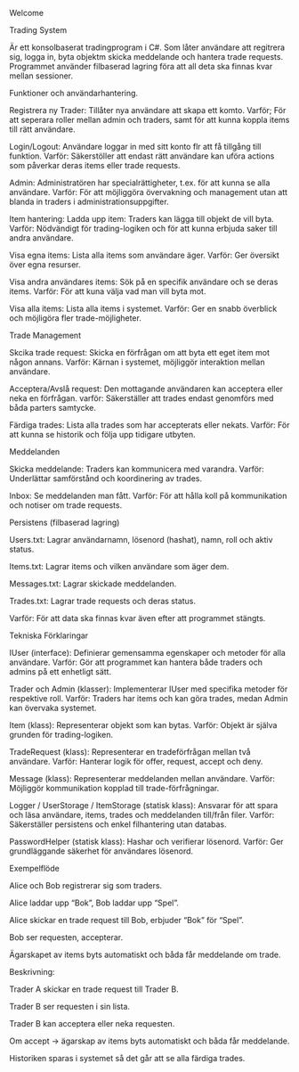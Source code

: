 Welcome


Trading System

Är ett konsolbaserat tradingprogram i C#.
Som låter användare att regitrera sig, logga in, byta objektm skicka meddelande och hantera trade requests.
Programmet använder filbaserad lagring föra att all deta ska finnas kvar mellan sessioner. 

Funktioner och användarhantering. 

Registrera ny Trader: Tillåter nya användare att skapa ett komto. 
Varför; För att seperara roller mellan admin och traders, samt för att kunna koppla items till rätt användare. 

Login/Logout: Användare loggar in med sitt konto flr att få tillgång till funktion.
Varför: Säkerstöller att endast rätt användare kan uföra actions som påverkar deras items eller trade requests. 

Admin: Administratören har specialrättigheter, t.ex. för att kunna se alla användare.
Varför: För att möjliggöra övervakning och management utan att blanda in traders i administrationsuppgifter.

Item hantering: 
Ladda upp item: Traders kan lägga till objekt de vill byta. 
Varför: Nödvändigt för trading-logiken och för att kunna erbjuda saker till andra användare. 

Visa egna items: Lista alla items som användare äger. 
Varför: Ger översikt över egna resurser. 

Visa andra användares items: Sök på en specifik användare och se deras items.
Varför: För att kuna välja vad man vill byta mot.

Visa alla items: Lista alla items i systemet. 
Varför: Ger en snabb överblick och möjligöra fler trade-möjligheter. 

Trade Management

Skcika trade request: Skicka en förfrågan om att byta ett eget item mot någon annans.
Varför: Kärnan i systemet, möjliggör interaktion mellan användare. 

Acceptera/Avslå request: Den mottagande användaren kan acceptera eller neka en förfrågan. 
varför: Säkerställer att trades endast genomförs med båda parters samtycke. 

Färdiga trades: Lista alla trades som har accepterats eller nekats.
Varför: För att kunna se historik och följa upp tidigare utbyten.

Meddelanden

Skicka meddelande: Traders kan kommunicera med varandra.
Varför: Underlättar samförstånd och koordinering av trades.

Inbox: Se meddelanden man fått.
Varför: För att hålla koll på kommunikation och notiser om trade requests.

Persistens (filbaserad lagring)

Users.txt: Lagrar användarnamn, lösenord (hashat), namn, roll och aktiv status.

Items.txt: Lagrar items och vilken användare som äger dem.

Messages.txt: Lagrar skickade meddelanden.

Trades.txt: Lagrar trade requests och deras status.

Varför: För att data ska finnas kvar även efter att programmet stängts.

Tekniska Förklaringar

IUser (interface): Definierar gemensamma egenskaper och metoder för alla användare.
Varför: Gör att programmet kan hantera både traders och admins på ett enhetligt sätt.

Trader och Admin (klasser): Implementerar IUser med specifika metoder för respektive roll.
Varför: Traders har items och kan göra trades, medan Admin kan övervaka systemet.

Item (klass): Representerar objekt som kan bytas.
Varför: Objekt är själva grunden för trading-logiken.

TradeRequest (klass): Representerar en tradeförfrågan mellan två användare.
Varför: Hanterar logik för offer, request, accept och deny.

Message (klass): Representerar meddelanden mellan användare.
Varför: Möjliggör kommunikation kopplad till trade-förfrågningar.

Logger / UserStorage / ItemStorage (statisk klass): Ansvarar för att spara och läsa användare, items, trades och meddelanden till/från filer.
Varför: Säkerställer persistens och enkel filhantering utan databas.

PasswordHelper (statisk klass): Hashar och verifierar lösenord.
Varför: Ger grundläggande säkerhet för användares lösenord.

Exempelflöde

Alice och Bob registrerar sig som traders.

Alice laddar upp “Bok”, Bob laddar upp “Spel”.

Alice skickar en trade request till Bob, erbjuder “Bok” för “Spel”.

Bob ser requesten, accepterar.

Ägarskapet av items byts automatiskt och båda får meddelande om trade.


Beskrivning:

Trader A skickar en trade request till Trader B.

Trader B ser requesten i sin lista.

Trader B kan acceptera eller neka requesten.

Om accept → ägarskap av items byts automatiskt och båda får meddelande.

Historiken sparas i systemet så det går att se alla färdiga trades.
